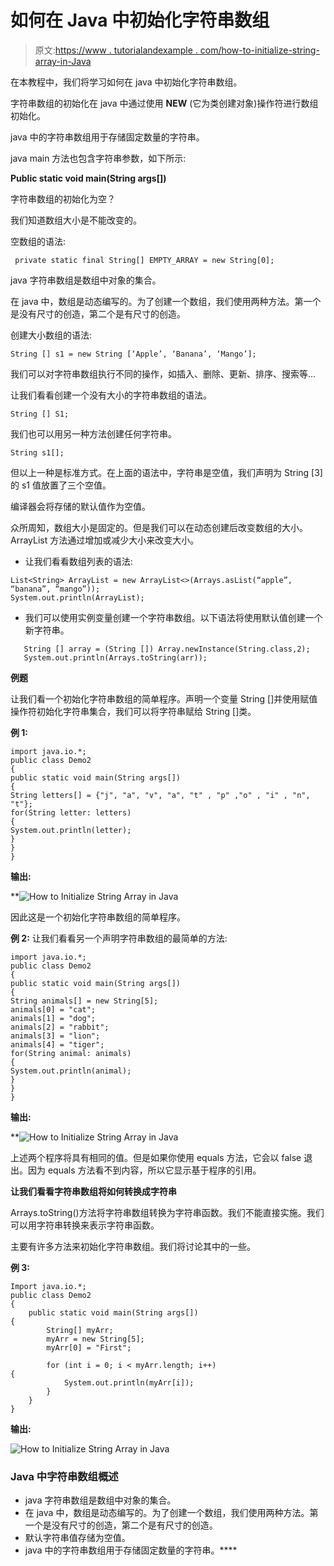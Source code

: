 # 如何在 Java 中初始化字符串数组

> 原文:[https://www . tutorialandexample . com/how-to-initialize-string-array-in-Java](https://www.tutorialandexample.com/how-to-initialize-string-array-in-java)

在本教程中，我们将学习如何在 java 中初始化字符串数组。

字符串数组的初始化在 java 中通过使用 **NEW** (它为类创建对象)操作符进行数组初始化。

java 中的字符串数组用于存储固定数量的字符串。

java main 方法也包含字符串参数，如下所示:

**Public static void main(String args[])**

字符串数组的初始化为空？

我们知道数组大小是不能改变的。

空数组的语法:

```
 private static final String[] EMPTY_ARRAY = new String[0];
```

java 字符串数组是数组中对象的集合。

在 java 中，数组是动态编写的。为了创建一个数组，我们使用两种方法。第一个是没有尺寸的创造，第二个是有尺寸的创造。

创建大小数组的语法:

```
String [] s1 = new String [‘Apple’, ‘Banana’, ‘Mango’];
```

我们可以对字符串数组执行不同的操作，如插入、删除、更新、排序、搜索等...

让我们看看创建一个没有大小的字符串数组的语法。

```
String [] S1;
```

我们也可以用另一种方法创建任何字符串。

```
String s1[];
```

但以上一种是标准方式。在上面的语法中，字符串是空值，我们声明为 String [3]的 s1 值放置了三个空值。

编译器会将存储的默认值作为空值。

众所周知，数组大小是固定的。但是我们可以在动态创建后改变数组的大小。ArrayList 方法通过增加或减少大小来改变大小。

*   让我们看看数组列表的语法:

```
List<String> ArrayList = new ArrayList<>(Arrays.asList(“apple”, “banana”, “mango”));
System.out.println(ArrayList);
```

*   我们可以使用实例变量创建一个字符串数组。以下语法将使用默认值创建一个新字符串。

```
   String [] array = (String []) Array.newInstance(String.class,2);
   System.out.println(Arrays.toString(arr));
```

**例题**

让我们看一个初始化字符串数组的简单程序。声明一个变量 String []并使用赋值操作符初始化字符串集合，我们可以将字符串赋给 String []类。

**例 1:**

```
import java.io.*;
public class Demo2
{
public static void main(String args[])
{
String letters[] = {"j", "a", "v", "a", "t" , "p" ,"o" , "i" , "n", "t"};
for(String letter: letters)
{
System.out.println(letter);
}
}
} 
```

**输出:**

**![How to Initialize String Array in Java](../Images/2f898596d8d5827051e20afcf42aadc6.png)  

因此这是一个初始化字符串数组的简单程序。

**例 2:** 让我们看看另一个声明字符串数组的最简单的方法:

```
import java.io.*;
public class Demo2
{
public static void main(String args[])
{
String animals[] = new String[5];
animals[0] = "cat";
animals[1] = "dog";
animals[2] = "rabbit";
animals[3] = "lion";
animals[4] = "tiger";
for(String animal: animals)
{
System.out.println(animal);
}
}
} 
```

**输出:**

**![How to Initialize String Array in Java](../Images/45eb79181418911c21ec7d7415478159.png)  

上述两个程序将具有相同的值。但是如果你使用 equals 方法，它会以 false 退出。因为 equals 方法看不到内容，所以它显示基于程序的引用。

**让我们看看字符串数组将如何转换成字符串**

Arrays.toString()方法将字符串数组转换为字符串函数。我们不能直接实施。我们可以用字符串转换来表示字符串函数。

主要有许多方法来初始化字符串数组。我们将讨论其中的一些。

**例 3:**

```
Import java.io.*;
public class Demo2 
{
    public static void main(String args[]) 
{
        String[] myArr;
        myArr = new String[5];
        myArr[0] = "First";

        for (int i = 0; i < myArr.length; i++)
{
            System.out.println(myArr[i]);
        }
    }
} 
```

**输出:**

![How to Initialize String Array in Java](../Images/100eb88e1a8a5de48d2ec84d3e9e2f24.png)  

### Java 中字符串数组概述

*   java 字符串数组是数组中对象的集合。
*   在 java 中，数组是动态编写的。为了创建一个数组，我们使用两种方法。第一个是没有尺寸的创造，第二个是有尺寸的创造。
*   默认字符串值存储为空值。
*   java 中的字符串数组用于存储固定数量的字符串。****